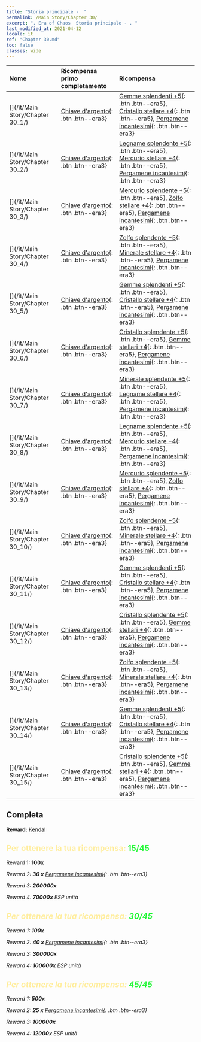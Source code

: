 ```yaml
---
title: "Storia principale -  "
permalink: /Main Story/Chapter 30/
excerpt: ". Era of Chaos  Storia principale - . "
last_modified_at: 2021-04-12
locale: it
ref: "Chapter 30.md"
toc: false
classes: wide
---
```


  | Nome |  Ricompensa primo completamento | Ricompensa |
  |:------------|:------------|:------------| 
  | [](/it/Main Story/Chapter 30_1/) | [Chiave d'argento](/it/Items/con_693/){: .btn .btn--era3} | [Gemme splendenti +5](/it/Items/mat_100/){: .btn .btn--era5}, [Cristallo stellare +4](/it/Items/mat_94/){: .btn .btn--era5}, [Pergamene incantesimi](/it/Items/con_694/){: .btn .btn--era3} |
  | [](/it/Main Story/Chapter 30_2/) | [Chiave d'argento](/it/Items/con_693/){: .btn .btn--era3} | [Legname splendente +5](/it/Items/mat_97/){: .btn .btn--era5}, [Mercurio stellare +4](/it/Items/mat_91/){: .btn .btn--era5}, [Pergamene incantesimi](/it/Items/con_694/){: .btn .btn--era3} |
  | [](/it/Main Story/Chapter 30_3/) | [Chiave d'argento](/it/Items/con_693/){: .btn .btn--era3} | [Mercurio splendente +5](/it/Items/mat_98/){: .btn .btn--era5}, [Zolfo stellare +4](/it/Items/mat_92/){: .btn .btn--era5}, [Pergamene incantesimi](/it/Items/con_694/){: .btn .btn--era3} |
  | [](/it/Main Story/Chapter 30_4/) | [Chiave d'argento](/it/Items/con_693/){: .btn .btn--era3} | [Zolfo splendente +5](/it/Items/mat_99/){: .btn .btn--era5}, [Minerale stellare +4](/it/Items/mat_89/){: .btn .btn--era5}, [Pergamene incantesimi](/it/Items/con_694/){: .btn .btn--era3} |
  | [](/it/Main Story/Chapter 30_5/) | [Chiave d'argento](/it/Items/con_693/){: .btn .btn--era3} | [Gemme splendenti +5](/it/Items/mat_100/){: .btn .btn--era5}, [Cristallo stellare +4](/it/Items/mat_94/){: .btn .btn--era5}, [Pergamene incantesimi](/it/Items/con_694/){: .btn .btn--era3} |
  | [](/it/Main Story/Chapter 30_6/) | [Chiave d'argento](/it/Items/con_693/){: .btn .btn--era3} | [Cristallo splendente +5](/it/Items/mat_101/){: .btn .btn--era5}, [Gemme stellari +4](/it/Items/mat_93/){: .btn .btn--era5}, [Pergamene incantesimi](/it/Items/con_694/){: .btn .btn--era3} |
  | [](/it/Main Story/Chapter 30_7/) | [Chiave d'argento](/it/Items/con_693/){: .btn .btn--era3} | [Minerale splendente +5](/it/Items/mat_96/){: .btn .btn--era5}, [Legname stellare +4](/it/Items/mat_90/){: .btn .btn--era5}, [Pergamene incantesimi](/it/Items/con_694/){: .btn .btn--era3} |
  | [](/it/Main Story/Chapter 30_8/) | [Chiave d'argento](/it/Items/con_693/){: .btn .btn--era3} | [Legname splendente +5](/it/Items/mat_97/){: .btn .btn--era5}, [Mercurio stellare +4](/it/Items/mat_91/){: .btn .btn--era5}, [Pergamene incantesimi](/it/Items/con_694/){: .btn .btn--era3} |
  | [](/it/Main Story/Chapter 30_9/) | [Chiave d'argento](/it/Items/con_693/){: .btn .btn--era3} | [Mercurio splendente +5](/it/Items/mat_98/){: .btn .btn--era5}, [Zolfo stellare +4](/it/Items/mat_92/){: .btn .btn--era5}, [Pergamene incantesimi](/it/Items/con_694/){: .btn .btn--era3} |
  | [](/it/Main Story/Chapter 30_10/) | [Chiave d'argento](/it/Items/con_693/){: .btn .btn--era3} | [Zolfo splendente +5](/it/Items/mat_99/){: .btn .btn--era5}, [Minerale stellare +4](/it/Items/mat_89/){: .btn .btn--era5}, [Pergamene incantesimi](/it/Items/con_694/){: .btn .btn--era3} |
  | [](/it/Main Story/Chapter 30_11/) | [Chiave d'argento](/it/Items/con_693/){: .btn .btn--era3} | [Gemme splendenti +5](/it/Items/mat_100/){: .btn .btn--era5}, [Cristallo stellare +4](/it/Items/mat_94/){: .btn .btn--era5}, [Pergamene incantesimi](/it/Items/con_694/){: .btn .btn--era3} |
  | [](/it/Main Story/Chapter 30_12/) | [Chiave d'argento](/it/Items/con_693/){: .btn .btn--era3} | [Cristallo splendente +5](/it/Items/mat_101/){: .btn .btn--era5}, [Gemme stellari +4](/it/Items/mat_93/){: .btn .btn--era5}, [Pergamene incantesimi](/it/Items/con_694/){: .btn .btn--era3} |
  | [](/it/Main Story/Chapter 30_13/) | [Chiave d'argento](/it/Items/con_693/){: .btn .btn--era3} | [Zolfo splendente +5](/it/Items/mat_99/){: .btn .btn--era5}, [Minerale stellare +4](/it/Items/mat_89/){: .btn .btn--era5}, [Pergamene incantesimi](/it/Items/con_694/){: .btn .btn--era3} |
  | [](/it/Main Story/Chapter 30_14/) | [Chiave d'argento](/it/Items/con_693/){: .btn .btn--era3} | [Gemme splendenti +5](/it/Items/mat_100/){: .btn .btn--era5}, [Cristallo stellare +4](/it/Items/mat_94/){: .btn .btn--era5}, [Pergamene incantesimi](/it/Items/con_694/){: .btn .btn--era3} |
  | [](/it/Main Story/Chapter 30_15/) | [Chiave d'argento](/it/Items/con_693/){: .btn .btn--era3} | [Cristallo splendente +5](/it/Items/mat_101/){: .btn .btn--era5}, [Gemme stellari +4](/it/Items/mat_93/){: .btn .btn--era5}, [Pergamene incantesimi](/it/Items/con_694/){: .btn .btn--era3} |


## Completa 

 **Reward:** [Kendal](/it/heroes/Kendal/)



## <span style="color: #ffeea0">Per ottenere la tua ricompensa: </span><span style="color: #27f73a">15/45</span>

 Reward 1:  **100x** <i class="fas fa-gem"/>

 Reward 2: **30 x** [Pergamene incantesimi](/it/Items/con_694/){: .btn .btn--era3}

 Reward 3:  **200000x** <i class="fas fa-coins"/>

 Reward 4:  **70000x** ESP unità



## <span style="color: #ffeea0">Per ottenere la tua ricompensa: </span><span style="color: #27f73a">30/45</span>

 Reward 1:  **100x** <i class="fas fa-gem"/>

 Reward 2: **40 x** [Pergamene incantesimi](/it/Items/con_694/){: .btn .btn--era3}

 Reward 3:  **300000x** <i class="fas fa-coins"/>

 Reward 4:  **100000x** ESP unità



## <span style="color: #ffeea0">Per ottenere la tua ricompensa: </span><span style="color: #27f73a">45/45</span>

 Reward 1:  **500x** <i class="fas fa-gem"/>

 Reward 2: **25 x** [Pergamene incantesimi](/it/Items/con_694/){: .btn .btn--era3}

 Reward 3:  **100000x** <i class="fas fa-coins"/>

 Reward 4:  **12000x** ESP unità

